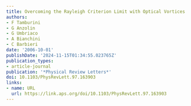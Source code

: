 ```yaml
---
title: Overcoming the Rayleigh Criterion Limit with Optical Vortices
authors:
- F Tamburini
- G Anzolin
- G Umbriaco
- A Bianchini
- C Barbieri
date: '2006-10-01'
publishDate: '2024-11-15T01:34:55.023765Z'
publication_types:
- article-journal
publication: '*Physical Review Letters*'
doi: 10.1103/PhysRevLett.97.163903
links:
- name: URL
  url: https://link.aps.org/doi/10.1103/PhysRevLett.97.163903
---
```

